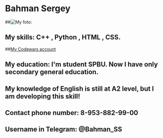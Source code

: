 # Bahman Sergey
##![My foto:](https://sun9-35.userapi.com/impg/blNzR8eECM5ebcfX8ovGJQnr8tuTK_ypoNVXzA/BmCDQXsW1Xo.jpg?size=1440x2160&quality=95&sign=b016638c9bb9750c9b06374a794c5467&type=album)

## My skills: C++ , Python , HTML , CSS. 
##[My Сodewars account](https://www.codewars.com/users/Bahman_S) 

## My education: I'm student SPBU. Now I have only secondary general education.
## My knowledge of English is still at A2 level, but I am developing this skill!
## Contact phone number: 8-953-882-99-00
## Username in Telegram: @Bahman_SS
